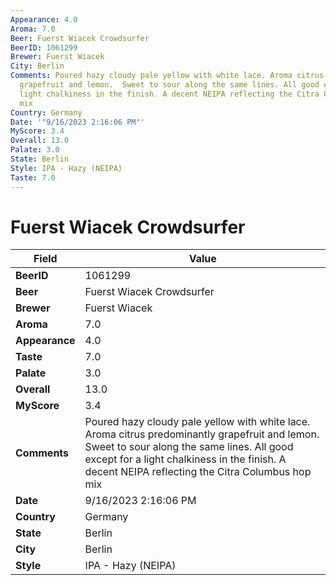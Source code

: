 ```yaml
---
Appearance: 4.0
Aroma: 7.0
Beer: Fuerst Wiacek Crowdsurfer
BeerID: 1061299
Brewer: Fuerst Wiacek
City: Berlin
Comments: Poured hazy cloudy pale yellow with white lace. Aroma citrus predominantly
  grapefruit and lemon.  Sweet to sour along the same lines. All good except for a
  light chalkiness in the finish. A decent NEIPA reflecting the Citra Columbus hop
  mix
Country: Germany
Date: '"9/16/2023 2:16:06 PM"'
MyScore: 3.4
Overall: 13.0
Palate: 3.0
State: Berlin
Style: IPA - Hazy (NEIPA)
Taste: 7.0
---
```


# Fuerst Wiacek Crowdsurfer

| Field         | Value |
|---------------|-------|
| **BeerID** | 1061299 |
| **Beer** | Fuerst Wiacek Crowdsurfer |
| **Brewer** | Fuerst Wiacek |
| **Aroma** | 7.0 |
| **Appearance** | 4.0 |
| **Taste** | 7.0 |
| **Palate** | 3.0 |
| **Overall** | 13.0 |
| **MyScore** | 3.4 |
| **Comments** | Poured hazy cloudy pale yellow with white lace. Aroma citrus predominantly grapefruit and lemon.  Sweet to sour along the same lines. All good except for a light chalkiness in the finish. A decent NEIPA reflecting the Citra Columbus hop mix |
| **Date** | 9/16/2023 2:16:06 PM |
| **Country** | Germany |
| **State** | Berlin |
| **City** | Berlin |
| **Style** | IPA - Hazy (NEIPA) |
